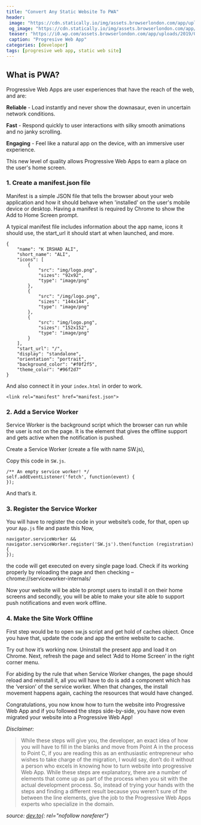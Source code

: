 ```yaml
---
title: "Convert Any Static Website To PWA"
header:
 image: "https://cdn.statically.io/img/assets.browserlondon.com/app/uploads/2019/03/pwa-banner-768x432.png"
 og_image: "https://cdn.statically.io/img/assets.browserlondon.com/app/uploads/2019/03/pwa-banner.png"
 teaser: "https://i0.wp.com/assets.browserlondon.com/app/uploads/2019/03/pwa-banner-768x432.png?resize=480,240"
 caption: "Progresive Web App"
categories: [developer]
tags: [progresive web app, static web site]
---
```

## What is PWA?
Progressive Web Apps are user experiences that have the reach of the web, and are:

**Reliable** - Load instantly and never show the downasaur, even in uncertain network conditions.

**Fast** - Respond quickly to user interactions with silky smooth animations and no janky scrolling.

**Engaging** - Feel like a natural app on the device, with an immersive user experience.

This new level of quality allows Progressive Web Apps to earn a place on the user's home screen.

### 1. Create a manifest.json file
Manifest is a simple JSON file that tells the browser about your web application and how it should behave when 'installed' on the user's mobile device or desktop. Having a manifest is required by Chrome to show the Add to Home Screen prompt.

A typical manifest file includes information about the app name, icons it should use, the start_url it should start at when launched, and more.
```
{
    "name": "K IRSHAD ALI",
    "short_name": "ALI",
    "icons": [
        {
            "src": "img/logo.png",
            "sizes": "92x92",
            "type": "image/png"
        },
        {
            "src": "/img/logo.png",
            "sizes": "144x144",
            "type": "image/png"
        },
        {
            "src": "img/logo.png",
            "sizes": "152x152",
            "type": "image/png"
        }        
    ],
    "start_url": "/",
    "display": "standalone",
    "orientation": "portrait",
    "background_color": "#f0f2f5",
    "theme_color": "#96f2d7"
}
```
And also connect it in your `index.html` in order to work.
```
<link rel="manifest" href="manifest.json">
```
### 2. Add a Service Worker
Service Worker is the background script which the browser can run while the user is not on the page. It is the element that gives the offline support and gets active when the notification is pushed.

Create a Service Worker (create a file with name SW.js),

Copy this code in `SW.js`.
```
/** An empty service worker! */
self.addEventListener('fetch', function(event) {
});
```
And that’s it.

### 3. Register the Service Worker
You will have to register the code in your website’s code, for that, open up your `App.js` file and paste this Now,
```
navigator.serviceWorker &&
navigator.serviceWorker.register('SW.js').then(function (registration)
{
});
```
the code will get executed on every single page load. Check if its working properly by reloading the page and then checking – chrome://serviceworker-internals/

Now your website will be able to prompt users to install it on their home screens and secondly, you will be able to make your site able to support push notifications and even work offline.

### 4. Make the Site Work Offline

First step would be to open sw.js script and get hold of caches object. Once you have that, update the code and app the entire website to cache.

Try out how it’s working now. Uninstall the present app and load it on Chrome. Next, refresh the page and select ‘Add to Home Screen’ in the right corner menu.

For abiding by the rule that when Service Worker changes, the page should reload and reinstall it, all you will have to do is add a component which has the ‘version’ of the service worker. When that changes, the install movement happens again, caching the resources that would have changed.

Congratulations, you now know how to turn the website into Progressive Web App and if you followed the steps side-by-side, you have now even migrated your website into a Progressive Web App!

_Disclaimer:_
> While these steps will give you, the developer, an exact idea of how you will have to fill in the blanks and move from Point A in the process to Point C, if you are reading this as an enthusiastic entrepreneur who wishes to take charge of the migration, I would say, don’t do it without a person who excels in knowing how to turn website into progressive Web App.
> While these steps are explanatory, there are a number of elements that come up as part of the process when you sit with the actual development process. So, instead of trying your hands with the steps and finding a different result because you weren’t sure of the between the line elements, give the job to the Progressive Web Apps experts who specialize in the domain.

_source: [dev.to](https://dev.to/phonerefer/convert-any-static-website-to-pwa-3fkb){: rel="nofollow noreferer"}_
